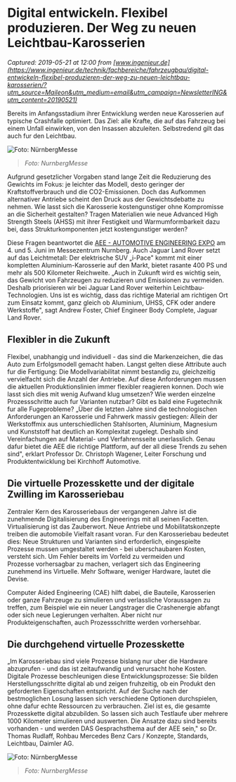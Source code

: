 # Digital entwickeln. Flexibel produzieren. Der Weg zu neuen Leichtbau-Karosserien

_Captured: 2019-05-21 at 12:00 from [www.ingenieur.de](https://www.ingenieur.de/technik/fachbereiche/fahrzeugbau/digital-entwickeln-flexibel-produzieren-der-weg-zu-neuen-leichtbau-karosserien/?utm_source=Maileon&utm_medium=email&utm_campaign=NewsletterING&utm_content=20190521)_

Bereits im Anfangsstadium ihrer Entwicklung werden neue Karosserien auf typische Crashfalle optimiert. Das Ziel: alle Krafte, die auf das Fahrzeug bei einem Unfall einwirken, von den Insassen abzuleiten. Selbstredend gilt das auch fur den Leichtbau.

![Foto: NürnbergMesse](https://www.ingenieur.de/wp-content/uploads/2019/05/AEE_2017_1A_980x490px1.jpg)

> _Foto: NurnbergMesse_

Aufgrund gesetzlicher Vorgaben stand lange Zeit die Reduzierung des Gewichts im Fokus: je leichter das Modell, desto geringer der Kraftstoffverbrauch und die CO2-Emissionen. Doch das Aufkommen alternativer Antriebe scheint den Druck aus der Gewichtsdebatte zu nehmen. Wie lasst sich die Karosserie kostengunstiger ohne Kompromisse an die Sicherheit gestalten? Tragen Materialien wie neue Advanced High Strength Steels (AHSS) mit ihrer Festigkeit und Warmumformbarkeit dazu bei, dass Strukturkomponenten jetzt kostengunstiger werden?

Diese Fragen beantwortet die [AEE - AUTOMOTIVE ENGINEERING EXPO](https://ad13.adfarm1.adition.com/redi?sid=4426107&kid=3161012&bid=9821551) am 4. und 5. Juni im Messezentrum Nurnberg. Auch Jaguar Land Rover setzt auf das Leichtmetall: Der elektrische SUV „i-Pace" kommt mit einer kompletten Aluminium-Karosserie auf den Markt, bietet rasante 400 PS und mehr als 500 Kilometer Reichweite. „Auch in Zukunft wird es wichtig sein, das Gewicht von Fahrzeugen zu reduzieren und Emissionen zu vermeiden. Deshalb priorisieren wir bei Jaguar Land Rover weiterhin Leichtbau-Technologien. Uns ist es wichtig, dass das richtige Material am richtigen Ort zum Einsatz kommt, ganz gleich ob Aluminium, UHSS, CFK oder andere Werkstoffe", sagt Andrew Foster, Chief Engineer Body Complete, Jaguar Land Rover.

## Flexibler in die Zukunft

Flexibel, unabhangig und individuell - das sind die Markenzeichen, die das Auto zum Erfolgsmodell gemacht haben. Langst gelten diese Attribute auch fur die Fertigung: Die Modellvariabilitat nimmt bestandig zu, gleichzeitig vervielfacht sich die Anzahl der Antriebe. Auf diese Anforderungen mussen die aktuellen Produktionslinien immer flexibler reagieren konnen. Doch wie lasst sich dies mit wenig Aufwand klug umsetzen? Wie werden einzelne Prozessschritte auch fur Varianten nutzbar? Gibt es bald eine Fugetechnik fur alle Fugeprobleme? „Über die letzten Jahre sind die technologischen Anforderungen an Karosserie und Fahrwerk massiv gestiegen: Allein der Werkstoffmix aus unterschiedlichen Stahlsorten, Aluminium, Magnesium und Kunststoff hat deutlich an Komplexitat zugelegt. Deshalb sind Vereinfachungen auf Material- und Verfahrensseite unerlasslich. Genau dafur bietet die AEE die richtige Plattform, auf der all diese Trends zu sehen sind", erklart Professor Dr. Christoph Wagener, Leiter Forschung und Produktentwicklung bei Kirchhoff Automotive.

## Die virtuelle Prozesskette und der digitale Zwilling im Karosseriebau

Zentraler Kern des Karosseriebaus der vergangenen Jahre ist die zunehmende Digitalisierung des Engineerings mit all seinen Facetten. Virtualisierung ist das Zauberwort. Neue Antriebe und Mobilitatskonzepte treiben die automobile Vielfalt rasant voran. Fur den Karosseriebau bedeutet dies: Neue Strukturen und Varianten sind erforderlich, eingespielte Prozesse mussen umgestaltet werden - bei uberschaubaren Kosten, versteht sich. Um Fehler bereits im Vorfeld zu vermeiden und  
Prozesse vorhersagbar zu machen, verlagert sich das Engineering zunehmend ins Virtuelle. Mehr Software, weniger Hardware, lautet die Devise.

Computer Aided Engineering (CAE) hilft dabei, die Bauteile, Karosserien oder ganze Fahrzeuge zu simulieren und verlassliche Voraussagen zu treffen, zum Beispiel wie ein neuer Langstrager die Crashenergie abfangt oder sich neue Legierungen verhalten. Aber nicht nur Produkteigenschaften, auch Prozessschritte werden vorhersehbar.

## Die durchgehend virtuelle Prozesskette

„Im Karosseriebau sind viele Prozesse bislang nur uber die Hardware abzuprufen - und das ist zeitaufwandig und verursacht hohe Kosten. Digitale Prozesse beschleunigen diese Entwicklungsprozesse: Sie bilden Herstellungsschritte digital ab und zeigen fruhzeitig, ob ein Produkt den geforderten Eigenschaften entspricht. Auf der Suche nach der bestmoglichen Losung lassen sich verschiedene Optionen durchspielen, ohne dafur echte Ressourcen zu verbrauchen. Ziel ist es, die gesamte Prozesskette digital abzubilden. So lassen sich auch Testlaufe uber mehrere 1000 Kilometer simulieren und auswerten. Die Ansatze dazu sind bereits vorhanden - und werden DAS Gesprachsthema auf der AEE sein," so Dr. Thomas Rudlaff, Rohbau Mercedes Benz Cars / Konzepte, Standards, Leichtbau, Daimler AG.

![Foto: NürnbergMesse](https://www.ingenieur.de/wp-content/uploads/2019/05/AEE19_980x490_DE_stat-520x260.jpg)

> _Foto: NurnbergMesse_
